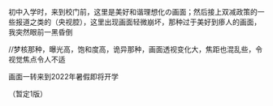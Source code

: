 初中入学时，来到校门前，这里是美好和谐理想化の画面；然后接上双减政策的一些报道之类的（央视腔），这里出现画面轻微崩坏，那种过于美好到瘆人的画面，我突然眼前一黑昏倒

//梦核那种，曝光高，饱和度高，诡异那种，画面透视变化大，焦距也混乱些，令视觉焦点令人不适

画面一转来到2022年暑假即将开学

（暂定1版）